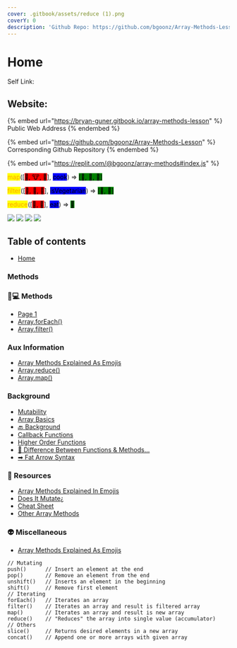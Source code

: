 ```yaml
---
cover: .gitbook/assets/reduce (1).png
coverY: 0
description: 'Github Repo: https://github.com/bgoonz/Array-Methods-Lesson'
---
```


# Home

Self Link:

## Website:

{% embed url="https://bryan-guner.gitbook.io/array-methods-lesson" %}
Public Web Address
{% endembed %}

{% embed url="https://github.com/bgoonz/Array-Methods-Lesson" %}
Corresponding Github Repository
{% endembed %}

{% embed url="https://replit.com/@bgoonz/array-methods#index.js" %}

<mark style="color:orange;">map</mark>(\[<mark style="background-color:red;">🌽, 🐮, 🐔</mark>], <mark style="background-color:blue;">cook</mark>) => <mark style="background-color:green;">\[🍿, 🍔, 🍳]</mark>

<mark style="color:orange;">filter</mark>(\[<mark style="background-color:red;">🍿, 🍔, 🍳</mark>], <mark style="background-color:blue;">isVegetarian</mark>) => <mark style="background-color:green;">\[🍿, 🍳]</mark>

<mark style="color:orange;">reduce</mark>(\[<mark style="background-color:red;">🍿, 🍳</mark>], <mark style="background-color:blue;">eat</mark>) => <mark style="background-color:green;">💩</mark>

![](<.gitbook/assets/Array Methods\_Instructor Position Assessment-1.png>) ![](<.gitbook/assets/Array Methods\_Instructor Position Assessment-2.png>) ![](<.gitbook/assets/Array Methods\_Instructor Position Assessment-3.png>) ![](<.gitbook/assets/Array Methods\_Instructor Position Assessment-4.png>)

## Table of contents

* [Home](https://bryan-guner.gitbook.io/array-methods-lesson/README)

### Methods

### 👨💻 Methods

* [Page 1](https://bryan-guner.gitbook.io/array-methods-lesson/methods-1/page-1)
* [Array.forEach()](https://bryan-guner.gitbook.io/array-methods-lesson/methods-1/array.foreach)
* [Array.filter()](https://bryan-guner.gitbook.io/array-methods-lesson/methods-1/array.filter)

### Aux Information

* [Array Methods Explained As Emojis](https://bryan-guner.gitbook.io/array-methods-lesson/aux-information/array-methods-explained-as-emojis)
* [Array.reduce()](https://bryan-guner.gitbook.io/array-methods-lesson/aux-information/array.reduce)
* [Array.map()](https://bryan-guner.gitbook.io/array-methods-lesson/aux-information/array.map)

### Background

* [Mutability](https://bryan-guner.gitbook.io/array-methods-lesson/background/mutability)
* [Array Basics](https://bryan-guner.gitbook.io/array-methods-lesson/background/array-basics)
* [🔙 Background](https://bryan-guner.gitbook.io/array-methods-lesson/background/background)
* [Callback Functions](https://bryan-guner.gitbook.io/array-methods-lesson/background/callback-functions)
* [Higher Order Functions](https://bryan-guner.gitbook.io/array-methods-lesson/background/higher-order-functions)
* [🧘 Difference Between Functions & Methods...](https://bryan-guner.gitbook.io/array-methods-lesson/background/difference-between-functions-and-methods...)
* [➡ Fat Arrow Syntax](https://bryan-guner.gitbook.io/array-methods-lesson/background/fat-arrow-syntax)

### 📖 Resources

* [Array Methods Explained In Emojis](https://bryan-guner.gitbook.io/array-methods-lesson/resources/array-methods-explained-in-emojis)
* [Does It Mutate¿](https://bryan-guner.gitbook.io/array-methods-lesson/resources/does-it-mutate)
* [Cheat Sheet](https://bryan-guner.gitbook.io/array-methods-lesson/resources/cheat-sheet)
* [Other Array Methods](https://bryan-guner.gitbook.io/array-methods-lesson/resources/other-array-methods)

### 👽 Miscellaneous

* [Array Methods Explained As Emojis](https://bryan-guner.gitbook.io/array-methods-lesson/miscellaneous/array-methods-explained-as-emojis)

```
// Mutating
push()      // Insert an element at the end
pop()       // Remove an element from the end
unshift()   // Inserts an element in the beginning
shift()     // Remove first element
// Iterating
forEach()   // Iterates an array
filter()    // Iterates an array and result is filtered array
map()       // Iterates an array and result is new array
reduce()    // "Reduces" the array into single value (accumulator)
// Others
slice()     // Returns desired elements in a new array
concat()    // Append one or more arrays with given array
```
